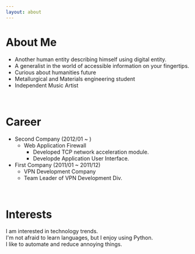 ```yaml
---
layout: about
---
```


# About Me
- Another human entity describing himself using digital entity.
- A generalist in the world of accessible information on your fingertips.
- Curious about humanities future
- Metallurgical and Materials engineering student
- Independent Music Artist

<br/>

# Career
* Second Company (2012/01 ~ )
  * Web Application Firewall
    * Developed TCP network acceleration module.
    * Developde Application User Interface.
* First Company (2011/01 ~ 2011/12)
  * VPN Development Company
  * Team Leader of VPN Development Div.

<br/>

# Interests
I am interested in technology trends.  
I'm not afraid to learn languages, but I enjoy using Python.  
I like to automate and reduce annoying things.  
